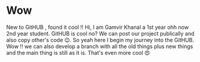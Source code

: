 # Wow
New to GitHUB , found it cool !!
Hi, I am Gamvir Khanal a 1st year ohh now 2nd year student. GitHUB is cool no? We can post our project publically and also copy other's code 😉. So yeah here I begin my journey into the GitHUB.
Wow !! we can also develop a branch with all the old things plus new things and the main thing is still as it is. That's even more cool 😍
